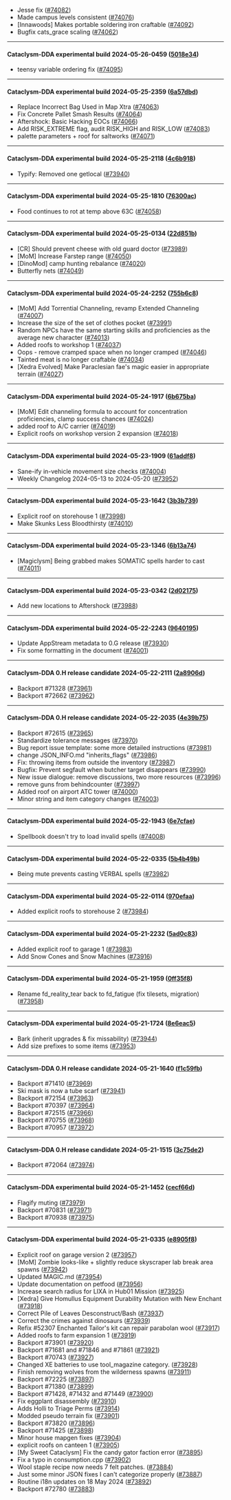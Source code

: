 * Jesse fix ([#74082](https://github.com/CleverRaven/Cataclysm-DDA/pull/74082))
* Made campus levels consistent ([#74076](https://github.com/CleverRaven/Cataclysm-DDA/pull/74076))
* [Innawoods] Makes portable soldering iron craftable ([#74092](https://github.com/CleverRaven/Cataclysm-DDA/pull/74092))
* Bugfix cats_grace scaling ([#74062](https://github.com/CleverRaven/Cataclysm-DDA/pull/74062))

---

#### Cataclysm-DDA experimental build 2024-05-26-0459 ([5018e34](https://github.com/CleverRaven/Cataclysm-DDA/releases/tag/cdda-experimental-2024-05-26-0459))

* teensy variable ordering fix ([#74095](https://github.com/CleverRaven/Cataclysm-DDA/pull/74095))

---

#### Cataclysm-DDA experimental build 2024-05-25-2359 ([6a57dbd](https://github.com/CleverRaven/Cataclysm-DDA/releases/tag/cdda-experimental-2024-05-25-2359))

* Replace Incorrect Bag Used in Map Xtra ([#74063](https://github.com/CleverRaven/Cataclysm-DDA/pull/74063))
* Fix Concrete Pallet Smash Results ([#74064](https://github.com/CleverRaven/Cataclysm-DDA/pull/74064))
* Aftershock: Basic Hacking EOCs ([#74066](https://github.com/CleverRaven/Cataclysm-DDA/pull/74066))
* Add RISK_EXTREME flag, audit RISK_HIGH and RISK_LOW ([#74083](https://github.com/CleverRaven/Cataclysm-DDA/pull/74083))
* palette parameters + roof for saltworks ([#74071](https://github.com/CleverRaven/Cataclysm-DDA/pull/74071))

---

#### Cataclysm-DDA experimental build 2024-05-25-2118 ([4c6b918](https://github.com/CleverRaven/Cataclysm-DDA/releases/tag/cdda-experimental-2024-05-25-2118))

* Typify: Removed one getlocal ([#73940](https://github.com/CleverRaven/Cataclysm-DDA/pull/73940))

---

#### Cataclysm-DDA experimental build 2024-05-25-1810 ([76300ac](https://github.com/CleverRaven/Cataclysm-DDA/releases/tag/cdda-experimental-2024-05-25-1810))

* Food continues to rot at temp above 63C ([#74058](https://github.com/CleverRaven/Cataclysm-DDA/pull/74058))

---

#### Cataclysm-DDA experimental build 2024-05-25-0134 ([22d851b](https://github.com/CleverRaven/Cataclysm-DDA/releases/tag/cdda-experimental-2024-05-25-0134))

* [CR] Should prevent cheese with old guard doctor ([#73989](https://github.com/CleverRaven/Cataclysm-DDA/pull/73989))
* [MoM] Increase Farstep range ([#74050](https://github.com/CleverRaven/Cataclysm-DDA/pull/74050))
* [DinoMod] camp hunting rebalance ([#74020](https://github.com/CleverRaven/Cataclysm-DDA/pull/74020))
* Butterfly nets ([#74049](https://github.com/CleverRaven/Cataclysm-DDA/pull/74049))

---

#### Cataclysm-DDA experimental build 2024-05-24-2252 ([755b6c8](https://github.com/CleverRaven/Cataclysm-DDA/releases/tag/cdda-experimental-2024-05-24-2252))

* [MoM] Add Torrential Channeling, revamp Extended Channeling ([#74007](https://github.com/CleverRaven/Cataclysm-DDA/pull/74007))
* Increase the size of the set of clothes pocket ([#73991](https://github.com/CleverRaven/Cataclysm-DDA/pull/73991))
* Random NPCs have the same starting skills and proficiencies as the average new character ([#74013](https://github.com/CleverRaven/Cataclysm-DDA/pull/74013))
* Added roofs to workshop 1 ([#74037](https://github.com/CleverRaven/Cataclysm-DDA/pull/74037))
* Oops - remove cramped space when no longer cramped ([#74046](https://github.com/CleverRaven/Cataclysm-DDA/pull/74046))
* Tainted meat is no longer craftable ([#74034](https://github.com/CleverRaven/Cataclysm-DDA/pull/74034))
* [Xedra Evolved] Make Paraclesian fae's magic easier in appropriate terrain ([#74027](https://github.com/CleverRaven/Cataclysm-DDA/pull/74027))

---

#### Cataclysm-DDA experimental build 2024-05-24-1917 ([6b675ba](https://github.com/CleverRaven/Cataclysm-DDA/releases/tag/cdda-experimental-2024-05-24-1917))

* [MoM] Edit channeling formula to account for concentration proficiencies, clamp success chances ([#74024](https://github.com/CleverRaven/Cataclysm-DDA/pull/74024))
* added roof to A/C carrier ([#74019](https://github.com/CleverRaven/Cataclysm-DDA/pull/74019))
* Explicit roofs on workshop version 2 expansion ([#74018](https://github.com/CleverRaven/Cataclysm-DDA/pull/74018))

---

#### Cataclysm-DDA experimental build 2024-05-23-1909 ([61addf8](https://github.com/CleverRaven/Cataclysm-DDA/releases/tag/cdda-experimental-2024-05-23-1909))

* Sane-ify in-vehicle movement size checks ([#74004](https://github.com/CleverRaven/Cataclysm-DDA/pull/74004))
* Weekly Changelog 2024-05-13 to 2024-05-20 ([#73952](https://github.com/CleverRaven/Cataclysm-DDA/pull/73952))

---

#### Cataclysm-DDA experimental build 2024-05-23-1642 ([3b3b739](https://github.com/CleverRaven/Cataclysm-DDA/releases/tag/cdda-experimental-2024-05-23-1642))

* Explicit roof on storehouse 1 ([#73998](https://github.com/CleverRaven/Cataclysm-DDA/pull/73998))
* Make Skunks Less Bloodthirsty ([#74010](https://github.com/CleverRaven/Cataclysm-DDA/pull/74010))

---

#### Cataclysm-DDA experimental build 2024-05-23-1346 ([6b13a74](https://github.com/CleverRaven/Cataclysm-DDA/releases/tag/cdda-experimental-2024-05-23-1346))

* [Magiclysm] Being grabbed makes SOMATIC spells harder to cast ([#74011](https://github.com/CleverRaven/Cataclysm-DDA/pull/74011))

---

#### Cataclysm-DDA experimental build 2024-05-23-0342 ([2d02175](https://github.com/CleverRaven/Cataclysm-DDA/releases/tag/cdda-experimental-2024-05-23-0342))

* Add new locations to Aftershock ([#73988](https://github.com/CleverRaven/Cataclysm-DDA/pull/73988))

---

#### Cataclysm-DDA experimental build 2024-05-22-2243 ([9640195](https://github.com/CleverRaven/Cataclysm-DDA/releases/tag/cdda-experimental-2024-05-22-2243))

* Update AppStream metadata to 0.G release ([#73930](https://github.com/CleverRaven/Cataclysm-DDA/pull/73930))
* Fix some formatting in the document ([#74001](https://github.com/CleverRaven/Cataclysm-DDA/pull/74001))

---

#### Cataclysm-DDA 0.H release candidate 2024-05-22-2111 ([2a8906d](https://github.com/CleverRaven/Cataclysm-DDA/releases/tag/cdda-0.H-2024-05-22-2111))

* Backport #71328 ([#73961](https://github.com/CleverRaven/Cataclysm-DDA/pull/73961))
* Backport #72662 ([#73962](https://github.com/CleverRaven/Cataclysm-DDA/pull/73962))

---

#### Cataclysm-DDA 0.H release candidate 2024-05-22-2035 ([4e39b75](https://github.com/CleverRaven/Cataclysm-DDA/releases/tag/cdda-0.H-2024-05-22-2035))

* Backport #72615 ([#73965](https://github.com/CleverRaven/Cataclysm-DDA/pull/73965))
* Standardize tolerance messages ([#73970](https://github.com/CleverRaven/Cataclysm-DDA/pull/73970))
* Bug report issue template: some more detailed instructions ([#73981](https://github.com/CleverRaven/Cataclysm-DDA/pull/73981))
* change JSON_INFO.md "inherits_flags" ([#73986](https://github.com/CleverRaven/Cataclysm-DDA/pull/73986))
* Fix: throwing items from outside the inventory ([#73987](https://github.com/CleverRaven/Cataclysm-DDA/pull/73987))
* Bugfix: Prevent segfault when butcher target disappears ([#73990](https://github.com/CleverRaven/Cataclysm-DDA/pull/73990))
* New issue dialogue: remove discussions, two more resources ([#73996](https://github.com/CleverRaven/Cataclysm-DDA/pull/73996))
* remove guns from behindcounter ([#73997](https://github.com/CleverRaven/Cataclysm-DDA/pull/73997))
* Added roof on airport ATC tower ([#74000](https://github.com/CleverRaven/Cataclysm-DDA/pull/74000))
* Minor string and item category changes ([#74003](https://github.com/CleverRaven/Cataclysm-DDA/pull/74003))

---

#### Cataclysm-DDA experimental build 2024-05-22-1943 ([6e7cfae](https://github.com/CleverRaven/Cataclysm-DDA/releases/tag/cdda-experimental-2024-05-22-1943))

* Spellbook doesn't try to load invalid spells ([#74008](https://github.com/CleverRaven/Cataclysm-DDA/pull/74008))

---

#### Cataclysm-DDA experimental build 2024-05-22-0335 ([5b4b49b](https://github.com/CleverRaven/Cataclysm-DDA/releases/tag/cdda-experimental-2024-05-22-0335))

* Being mute prevents casting VERBAL spells ([#73982](https://github.com/CleverRaven/Cataclysm-DDA/pull/73982))

---

#### Cataclysm-DDA experimental build 2024-05-22-0114 ([970efaa](https://github.com/CleverRaven/Cataclysm-DDA/releases/tag/cdda-experimental-2024-05-22-0114))

* Added explicit roofs to storehouse 2 ([#73984](https://github.com/CleverRaven/Cataclysm-DDA/pull/73984))

---

#### Cataclysm-DDA experimental build 2024-05-21-2232 ([5ad0c83](https://github.com/CleverRaven/Cataclysm-DDA/releases/tag/cdda-experimental-2024-05-21-2232))

* Added explicit roof to garage 1 ([#73983](https://github.com/CleverRaven/Cataclysm-DDA/pull/73983))
* Add Snow Cones and Snow Machines ([#73916](https://github.com/CleverRaven/Cataclysm-DDA/pull/73916))

---

#### Cataclysm-DDA experimental build 2024-05-21-1959 ([0ff35f8](https://github.com/CleverRaven/Cataclysm-DDA/releases/tag/cdda-experimental-2024-05-21-1959))

* Rename fd_reality_tear back to fd_fatigue (fix tilesets, migration) ([#73958](https://github.com/CleverRaven/Cataclysm-DDA/pull/73958))

---

#### Cataclysm-DDA experimental build 2024-05-21-1724 ([8e6eac5](https://github.com/CleverRaven/Cataclysm-DDA/releases/tag/cdda-experimental-2024-05-21-1724))

* Bark (inherit upgrades & fix missability) ([#73944](https://github.com/CleverRaven/Cataclysm-DDA/pull/73944))
* Add size prefixes to some items ([#73953](https://github.com/CleverRaven/Cataclysm-DDA/pull/73953))

---

#### Cataclysm-DDA 0.H release candidate 2024-05-21-1640 ([f1c59fb](https://github.com/CleverRaven/Cataclysm-DDA/releases/tag/cdda-0.H-2024-05-21-1640))

* Backport #71410 ([#73969](https://github.com/CleverRaven/Cataclysm-DDA/pull/73969))
* Ski mask is now a tube scarf ([#73941](https://github.com/CleverRaven/Cataclysm-DDA/pull/73941))
* Backport #72154 ([#73963](https://github.com/CleverRaven/Cataclysm-DDA/pull/73963))
* Backport #70397 ([#73964](https://github.com/CleverRaven/Cataclysm-DDA/pull/73964))
* Backport #72515 ([#73966](https://github.com/CleverRaven/Cataclysm-DDA/pull/73966))
* Backport #70755 ([#73968](https://github.com/CleverRaven/Cataclysm-DDA/pull/73968))
* Backport #70957 ([#73972](https://github.com/CleverRaven/Cataclysm-DDA/pull/73972))

---

#### Cataclysm-DDA 0.H release candidate 2024-05-21-1515 ([3c75de2](https://github.com/CleverRaven/Cataclysm-DDA/releases/tag/cdda-0.H-2024-05-21-1515))

* Backport #72064 ([#73974](https://github.com/CleverRaven/Cataclysm-DDA/pull/73974))

---

#### Cataclysm-DDA experimental build 2024-05-21-1452 ([cecf66d](https://github.com/CleverRaven/Cataclysm-DDA/releases/tag/cdda-experimental-2024-05-21-1452))

* Flagify muting ([#73979](https://github.com/CleverRaven/Cataclysm-DDA/pull/73979))
* Backport #70831 ([#73971](https://github.com/CleverRaven/Cataclysm-DDA/pull/73971))
* Backport #70938 ([#73975](https://github.com/CleverRaven/Cataclysm-DDA/pull/73975))

---

#### Cataclysm-DDA experimental build 2024-05-21-0335 ([e8905f8](https://github.com/CleverRaven/Cataclysm-DDA/releases/tag/cdda-experimental-2024-05-21-0335))

* Explicit roof on garage version 2 ([#73957](https://github.com/CleverRaven/Cataclysm-DDA/pull/73957))
* [MoM] Zombie looks-like + slightly reduce skyscraper lab break area spawns ([#73942](https://github.com/CleverRaven/Cataclysm-DDA/pull/73942))
* Updated MAGIC.md ([#73954](https://github.com/CleverRaven/Cataclysm-DDA/pull/73954))
* Update documentation on petfood ([#73956](https://github.com/CleverRaven/Cataclysm-DDA/pull/73956))
* Increase search radius for LIXA in Hub01 Mission ([#73925](https://github.com/CleverRaven/Cataclysm-DDA/pull/73925))
* [Xedra] Give Homullus Equipment Durability Mutation with New Enchant ([#73918](https://github.com/CleverRaven/Cataclysm-DDA/pull/73918))
* Correct Pile of Leaves Desconstruct/Bash ([#73937](https://github.com/CleverRaven/Cataclysm-DDA/pull/73937))
* Correct the crimes against dinosaurs ([#73939](https://github.com/CleverRaven/Cataclysm-DDA/pull/73939))
* Refix #52307 Enchanted Tailor's kit can repair parabolan wool ([#73917](https://github.com/CleverRaven/Cataclysm-DDA/pull/73917))
* Added roofs to farm expansion 1 ([#73919](https://github.com/CleverRaven/Cataclysm-DDA/pull/73919))
* Backport #73901 ([#73920](https://github.com/CleverRaven/Cataclysm-DDA/pull/73920))
* Backport #71681 and #71846 and #71861 ([#73921](https://github.com/CleverRaven/Cataclysm-DDA/pull/73921))
* Backport #70743 ([#73927](https://github.com/CleverRaven/Cataclysm-DDA/pull/73927))
* Changed XE batteries to use tool_magazine category. ([#73928](https://github.com/CleverRaven/Cataclysm-DDA/pull/73928))
* Finish removing wolves from the wilderness spawns ([#73911](https://github.com/CleverRaven/Cataclysm-DDA/pull/73911))
* Backport #72225 ([#73897](https://github.com/CleverRaven/Cataclysm-DDA/pull/73897))
* Backport #71380 ([#73899](https://github.com/CleverRaven/Cataclysm-DDA/pull/73899))
* Backport #71428, #71432 and #71449 ([#73900](https://github.com/CleverRaven/Cataclysm-DDA/pull/73900))
* Fix eggplant disassembly ([#73910](https://github.com/CleverRaven/Cataclysm-DDA/pull/73910))
* Adds Holli to Triage Perms ([#73914](https://github.com/CleverRaven/Cataclysm-DDA/pull/73914))
* Modded pseudo terrain fix ([#73901](https://github.com/CleverRaven/Cataclysm-DDA/pull/73901))
* Backport #73820 ([#73896](https://github.com/CleverRaven/Cataclysm-DDA/pull/73896))
* Backport #71425 ([#73898](https://github.com/CleverRaven/Cataclysm-DDA/pull/73898))
* Minor house mapgen fixes ([#73904](https://github.com/CleverRaven/Cataclysm-DDA/pull/73904))
* explicit roofs on canteen 1 ([#73905](https://github.com/CleverRaven/Cataclysm-DDA/pull/73905))
* [My Sweet Cataclysm] Fix the candy gator faction error ([#73895](https://github.com/CleverRaven/Cataclysm-DDA/pull/73895))
* Fix a typo in consumption.cpp ([#73902](https://github.com/CleverRaven/Cataclysm-DDA/pull/73902))
* Wool staple recipe now needs 7 felt patches. ([#73884](https://github.com/CleverRaven/Cataclysm-DDA/pull/73884))
* Just some minor JSON fixes I can't categorize properly ([#73887](https://github.com/CleverRaven/Cataclysm-DDA/pull/73887))
* Routine i18n updates on 18 May 2024 ([#73892](https://github.com/CleverRaven/Cataclysm-DDA/pull/73892))
* Backport #72780 ([#73883](https://github.com/CleverRaven/Cataclysm-DDA/pull/73883))
